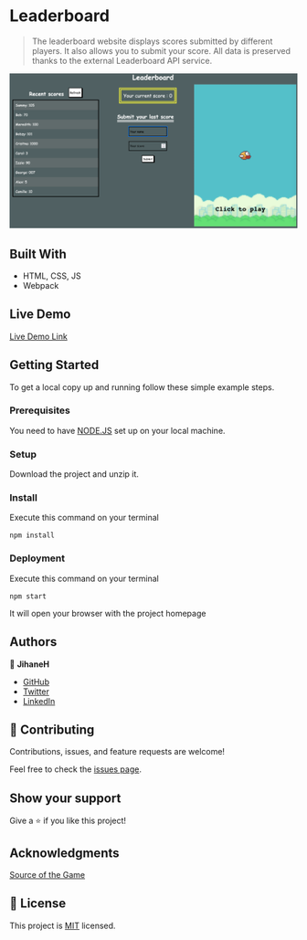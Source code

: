 # Leaderboard

> The leaderboard website displays scores submitted by different players. It also allows you to submit your score. All data is preserved thanks to the external Leaderboard API service.

![screenshot](./app_screenshot2.png)

## Built With

- HTML, CSS, JS
- Webpack

## Live Demo

[Live Demo Link](https://jihaneh.github.io/Leaderboard/)

## Getting Started

To get a local copy up and running follow these simple example steps.

### Prerequisites

You need to have [NODE.JS](https://nodejs.org/en/) set up on your local machine.

### Setup

Download the project and unzip it.

### Install

Execute this command on your terminal

```
npm install
```

### Deployment

Execute this command on your terminal

```
npm start
```

It will open your browser with the project homepage

## Authors

👤 **JihaneH**

- [GitHub ](https://github.com/jihaneH)
- [Twitter](https://twitter.com/jijihaddad)
- [LinkedIn](https://linkedin.com/in/jihane-haddad/)

## 🤝 Contributing

Contributions, issues, and feature requests are welcome!

Feel free to check the [issues page](../../issues/).

## Show your support

Give a ⭐️ if you like this project!

## Acknowledgments

[Source of the Game](https://codepen.io/ju-az/pen/eYJQwLx)

## 📝 License

This project is [MIT](./MIT.md) licensed.

